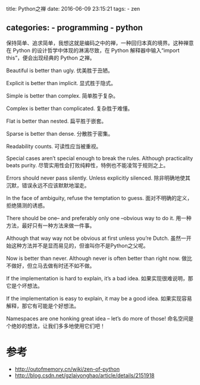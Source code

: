 title: Python之禅
date: 2016-06-09 23:15:21
tags:
    - zen

categories:
    - programming
    - python
---

保持简单、追求简单，我想这就是编码之中的禅，一种回归本真的境界。这种禅意在 Python 的设计哲学中体现的淋漓尽致，在 Python 解释器中输入“import this”，便会出现经典的 Python 之禅。

Beautiful is better than ugly. 
优美胜于丑陋。

Explicit is better than implicit.
显式胜于隐式。

Simple is better than complex.
简单胜于复杂。

Complex is better than complicated.
复杂胜于难懂。

Flat is better than nested.
扁平胜于嵌套。

Sparse is better than dense.
分散胜于密集。

Readability counts.
可读性应当被重视。

Special cases aren’t special enough to break the rules. Although practicality beats purity.
尽管实用性会打败纯粹性，特例也不能凌驾于规则之上。

Errors should never pass silently. Unless explicitly silenced.
除非明确地使其沉默，错误永远不应该默默地溜走。

In the face of ambiguity, refuse the temptation to guess.
面对不明确的定义，拒绝猜测的诱惑。

There should be one– and preferably only one –obvious way to do it.
用一种方法，最好只有一种方法来做一件事。

Although that way way not be obvious at first unless you’re Dutch.
虽然一开始这种方法并不是显而易见的，但谁叫你不是Python之父呢。

Now is better than never. Although never is often better than right now.
做比不做好，但立马去做有时还不如不做。

If the implementation is hard to explain, it’s a bad idea.
如果实现很难说明，那它是个坏想法。

If the implementation is easy to explain, it may be a good idea.
如果实现容易解释，那它有可能是个好想法。

Namespaces are one honking great idea – let’s do more of those!
命名空间是个绝妙的想法，让我们多多地使用它们吧！

# 参考
* http://outofmemory.cn/wiki/zen-of-python
* http://blog.csdn.net/gzlaiyonghao/article/details/2151918